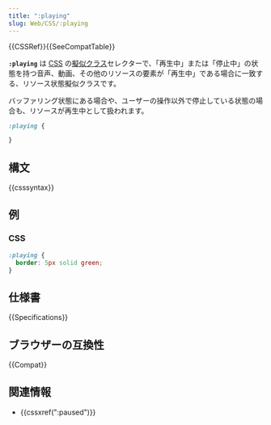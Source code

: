 ```yaml
---
title: ":playing"
slug: Web/CSS/:playing
---
```

{{CSSRef}}{{SeeCompatTable}}

**`:playing`** は [CSS](/ja/docs/Web/CSS) の[擬似クラス](/ja/docs/Web/CSS/Pseudo-classes)セレクターで、「再生中」または「停止中」の状態を持つ音声、動画、その他のリソースの要素が「再生中」である場合に一致する、リソース状態擬似クラスです。

バッファリング状態にある場合や、ユーザーの操作以外で停止している状態の場合も、リソースが再生中として扱われます。

```css
:playing {

}
```

## 構文

{{csssyntax}}

## 例

### CSS

```css
:playing {
  border: 5px solid green;
}
```

## 仕様書

{{Specifications}}

## ブラウザーの互換性

{{Compat}}

## 関連情報

- {{cssxref(":paused")}}
